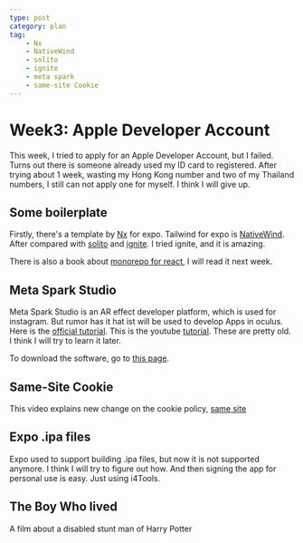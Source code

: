 ```yaml
---
type: post
category: plan
tag:
    - Nx
    - NativeWind
    - solito
    - ignite
    - meta spark
    - same-site Cookie
---
```

# Week3: Apple Developer Account

This week, I tried to apply for an Apple Developer Account, but I failed. Turns out there is someone already used my ID card to registered. After trying about 1 week, wasting my Hong Kong number and two of my Thailand numbers, I still can not apply one for myself. I think I will give up.

## Some boilerplate 

Firstly, there's a template by [Nx](https://nx.dev/nx-api/expo) for expo. Tailwind for expo is [NativeWind](https://www.nativewind.dev/overview/). After compared with [solito](https://blog.logrocket.com/build-react-native-app-solito/) and [ignite]( https://www.youtube.com/watch?v=KOSvDlFyg20&ab_channel=Jamon%27sCodeQuests). I tried ignite, and it is amazing.

There is also a book about [monorepo for react](https://go.nx.dev/react-book), I will read it next week.

## Meta Spark Studio

Meta Spark Studio is an AR effect developer platform, which is used for instagram. But rumor has it hat ist will be used to develop Apps in oculus. Here is the [official tutorial](https://spark.meta.com/learn/tutorials/create-your-first-effect/). This is the youtube [tutorial](
https://www.youtube.com/watch?v=Wk9ZoW1aLrw&list=PLk-TnRMdB7HBJG3qtcA1bayzoYW_eqLKx&ab_channel=MetaSpark). These are pretty old. I think I will try to learn it later.

To download the software, go to [this page](https://spark.meta.com/learn/downloads/).

## Same-Site Cookie

This video explains new change on the cookie policy, [same site](https://www.youtube.com/watch?v=aUF2QCEudPo&ab_channel=HusseinNasser)

## Expo .ipa files

Expo used to support building .ipa files, but now it is not supported anymore. I think I will try to figure out how. And then signing the app for personal use is easy. Just using i4Tools.

## The Boy Who lived

A film about a disabled stunt man of Harry Potter
